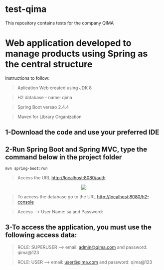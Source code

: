 # test-qima
This repository contains tests for the company QIMA

# Web application developed to manage products using Spring as the central structure

Instructions to follow:
> Aplication Web created using JDK 8 

> H2 database - name: qima

> Spring Boot versao 2.4.4

> Maven for Library Organization

## 1-Download the code and use your preferred IDE

## 2-Run Spring Boot and Spring MVC, type the command below in the project folder

```
mvn spring-boot:run
```

> Access the URL [http://localhost:8080/auth](http://localhost:8080/auth)

<div align="center">
  <img src="https://github.com/leandroferreira77/test-qima/assets/164068067/856efd57-5869-43eb-bd5a-1b930bf9da86">
</div>

> To access the database go to the URL [http://localhost:8080/h2-console](http://localhost:8080/h2-console)

> Access --> User Name: sa and Password: 

## 3-To access the application, you must use the following access data:

> ROLE: SUPERUSER --> email: admin@qima.com and password: qima@123

> ROLE: USER --> email: user@qima.com and password: qima@123
